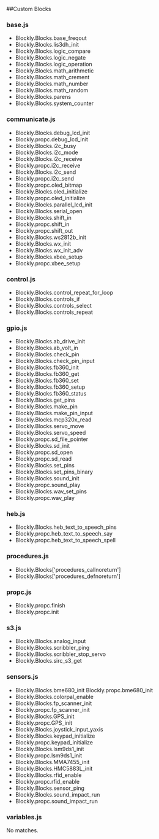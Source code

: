 ##Custom Blocks

### base.js
* Blockly.Blocks.base_freqout
* Blockly.Blocks.lis3dh_init
* Blockly.Blocks.logic_compare
* Blockly.Blocks.logic_negate
* Blockly.Blocks.logic_operation
* Blockly.Blocks.math_arithmetic
* Blockly.Blocks.math_crement
* Blockly.Blocks.math_number
* Blockly.Blocks.math_random
* Blockly.Blocks.parens
* Blockly.Blocks.system_counter

### communicate.js
* Blockly.Blocks.debug_lcd_init
* Blockly.propc.debug_lcd_init
* Blockly.Blocks.i2c_busy
* Blockly.Blocks.i2c_mode
* Blockly.Blocks.i2c_receive
* Blockly.propc.i2c_receive
* Blockly.Blocks.i2c_send
* Blockly.propc.i2c_send
* Blockly.propc.oled_bitmap
* Blockly.Blocks.oled_initialize
* Blockly.propc.oled_initialize
* Blockly.Blocks.parallel_lcd_init
* Blockly.Blocks.serial_open
* Blockly.Blocks.shift_in
* Blockly.propc.shift_in
* Blockly.propc.shift_out
* Blockly.Blocks.ws2812b_init
* Blockly.Blocks.wx_init
* Blockly.Blocks.wx_init_adv
* Blockly.Blocks.xbee_setup
* Blockly.propc.xbee_setup

### control.js
* Blockly.Blocks.control_repeat_for_loop
* Blockly.Blocks.controls_if
* Blockly.Blocks.controls_select
* Blockly.Blocks.controls_repeat

### gpio.js
* Blockly.Blocks.ab_drive_init
* Blockly.Blocks.ab_volt_in
* Blockly.Blocks.check_pin
* Blockly.Blocks.check_pin_input
* Blockly.Blocks.fb360_init
* Blockly.Blocks.fb360_get
* Blockly.Blocks.fb360_set
* Blockly.Blocks.fb360_setup
* Blockly.Blocks.fb360_status
* Blockly.Blocks.get_pins
* Blockly.Blocks.make_pin
* Blockly.Blocks.make_pin_input
* Blockly.Blocks.mcp320x_read
* Blockly.Blocks.servo_move
* Blockly.Blocks.servo_speed
* Blockly.propc.sd_file_pointer
* Blockly.Blocks.sd_init
* Blockly.propc.sd_open
* Blockly.propc.sd_read
* Blockly.Blocks.set_pins
* Blockly.Blocks.set_pins_binary
* Blockly.Blocks.sound_init
* Blockly.propc.sound_play
* Blockly.Blocks.wav_set_pins
* Blockly.propc.wav_play

### heb.js
* Blockly.Blocks.heb_text_to_speech_pins
* Blockly.propc.heb_text_to_speech_say
* Blockly.propc.heb_text_to_speech_spell

### procedures.js
* Blockly.Blocks['procedures_callnoreturn']
* Blockly.Blocks['procedures_defnoreturn']

### propc.js
* Blockly.propc.finish
* Blockly.propc.init

### s3.js
* Blockly.Blocks.analog_input
* Blockly.Blocks.scribbler_ping
* Blockly.Blocks.scribbler_stop_servo
* Blockly.Blocks.sirc_s3_get

### sensors.js
* Blockly.Blocks.bme680_init
Blockly.propc.bme680_init
* Blockly.Blocks.colorpal_enable
* Blockly.Blocks.fp_scanner_init
* Blockly.propc.fp_scanner_init
* Blockly.Blocks.GPS_init
* Blockly.propc.GPS_init
* Blockly.Blocks.joystick_input_yaxis
* Blockly.Blocks.keypad_initialize
* Blockly.propc.keypad_initialize
* Blockly.Blocks.lsm9ds1_init
* Blockly.propc.lsm9ds1_init
* Blockly.Blocks.MMA7455_init
* Blockly.Blocks.HMC5883L_init
* Blockly.Blocks.rfid_enable
* Blockly.propc.rfid_enable
* Blockly.Blocks.sensor_ping
* Blockly.Blocks.sound_impact_run
* Blockly.propc.sound_impact_run

### variables.js
No matches.

